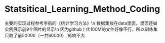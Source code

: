 # Statsitical_Learning_Method_Coding
主要的实现过程参考李航的《统计学习方法》\n
数据集放在data里面，里面还做实例展示前9个图片的显示\n
因为github上传100M的文件好像不行，所以训练集只取了前50000（一共60000）,影响不大
